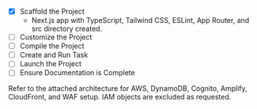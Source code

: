 - [x] Scaffold the Project
  - Next.js app with TypeScript, Tailwind CSS, ESLint, App Router, and src directory created.
- [ ] Customize the Project
- [ ] Compile the Project
- [ ] Create and Run Task
- [ ] Launch the Project
- [ ] Ensure Documentation is Complete

Refer to the attached architecture for AWS, DynamoDB, Cognito, Amplify, CloudFront, and WAF setup. IAM objects are excluded as requested.
